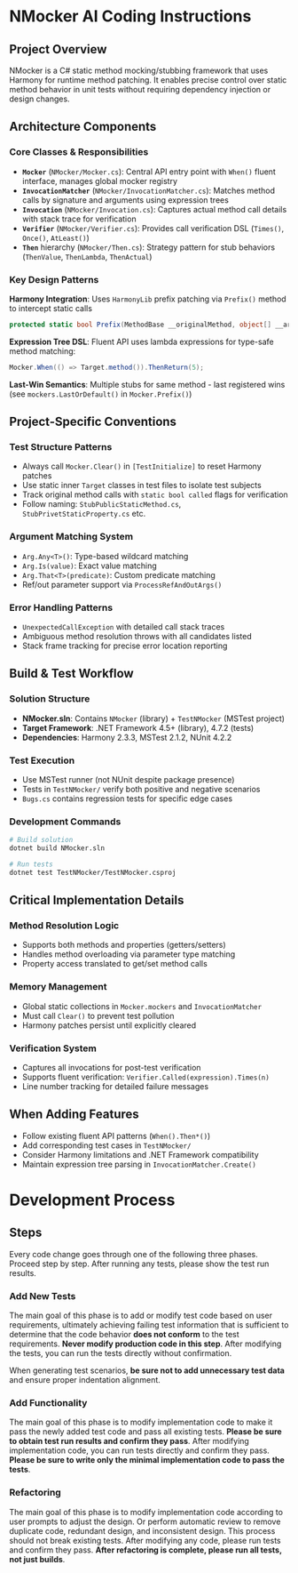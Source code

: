 # NMocker AI Coding Instructions

## Project Overview
NMocker is a C# static method mocking/stubbing framework that uses Harmony for runtime method patching. It enables precise control over static method behavior in unit tests without requiring dependency injection or design changes.

## Architecture Components

### Core Classes & Responsibilities
- **`Mocker`** (`NMocker/Mocker.cs`): Central API entry point with `When()` fluent interface, manages global mocker registry
- **`InvocationMatcher`** (`NMocker/InvocationMatcher.cs`): Matches method calls by signature and arguments using expression trees
- **`Invocation`** (`NMocker/Invocation.cs`): Captures actual method call details with stack trace for verification
- **`Verifier`** (`NMocker/Verifier.cs`): Provides call verification DSL (`Times()`, `Once()`, `AtLeast()`)
- **`Then`** hierarchy (`NMocker/Then.cs`): Strategy pattern for stub behaviors (`ThenValue`, `ThenLambda`, `ThenActual`)

### Key Design Patterns

**Harmony Integration**: Uses `HarmonyLib` prefix patching via `Prefix()` method to intercept static calls
```csharp
protected static bool Prefix(MethodBase __originalMethod, object[] __args, ref object __result)
```

**Expression Tree DSL**: Fluent API uses lambda expressions for type-safe method matching:
```csharp
Mocker.When(() => Target.method()).ThenReturn(5);
```

**Last-Win Semantics**: Multiple stubs for same method - last registered wins (see `mockers.LastOrDefault()` in `Mocker.Prefix()`)

## Project-Specific Conventions

### Test Structure Patterns
- Always call `Mocker.Clear()` in `[TestInitialize]` to reset Harmony patches
- Use static inner `Target` classes in test files to isolate test subjects
- Track original method calls with `static bool called` flags for verification
- Follow naming: `StubPublicStaticMethod.cs`, `StubPrivetStaticProperty.cs` etc.

### Argument Matching System
- `Arg.Any<T>()`: Type-based wildcard matching
- `Arg.Is(value)`: Exact value matching  
- `Arg.That<T>(predicate)`: Custom predicate matching
- Ref/out parameter support via `ProcessRefAndOutArgs()`

### Error Handling Patterns
- `UnexpectedCallException` with detailed call stack traces
- Ambiguous method resolution throws with all candidates listed
- Stack frame tracking for precise error location reporting

## Build & Test Workflow

### Solution Structure
- **NMocker.sln**: Contains `NMocker` (library) + `TestNMocker` (MSTest project)
- **Target Framework**: .NET Framework 4.5+ (library), 4.7.2 (tests)
- **Dependencies**: Harmony 2.3.3, MSTest 2.1.2, NUnit 4.2.2

### Test Execution
- Use MSTest runner (not NUnit despite package presence)
- Tests in `TestNMocker/` verify both positive and negative scenarios
- `Bugs.cs` contains regression tests for specific edge cases

### Development Commands
```bash
# Build solution
dotnet build NMocker.sln

# Run tests  
dotnet test TestNMocker/TestNMocker.csproj
```

## Critical Implementation Details

### Method Resolution Logic
- Supports both methods and properties (getters/setters)
- Handles method overloading via parameter type matching
- Property access translated to get/set method calls

### Memory Management
- Global static collections in `Mocker.mockers` and `InvocationMatcher`
- Must call `Clear()` to prevent test pollution
- Harmony patches persist until explicitly cleared

### Verification System
- Captures all invocations for post-test verification
- Supports fluent verification: `Verifier.Called(expression).Times(n)`
- Line number tracking for detailed failure messages

## When Adding Features
- Follow existing fluent API patterns (`When().Then*()`)
- Add corresponding test cases in `TestNMocker/`
- Consider Harmony limitations and .NET Framework compatibility
- Maintain expression tree parsing in `InvocationMatcher.Create()`

# Development Process

## Steps
Every code change goes through one of the following three phases. Proceed step by step. After running any tests, please show the test run results.

### Add New Tests
The main goal of this phase is to add or modify test code based on user requirements, ultimately achieving failing test information that is sufficient to determine that the code behavior **does not conform** to the test requirements. **Never modify production code in this step**. After modifying the tests, you can run the tests directly without confirmation.

When generating test scenarios, **be sure not to add unnecessary test data** and ensure proper indentation alignment.

### Add Functionality
The main goal of this phase is to modify implementation code to make it pass the newly added test code and pass all existing tests. **Please be sure to obtain test run results and confirm they pass**. After modifying implementation code, you can run tests directly and confirm they pass. **Please be sure to write only the minimal implementation code to pass the tests**.

### Refactoring
The main goal of this phase is to modify implementation code according to user prompts to adjust the design. Or perform automatic review to remove duplicate code, redundant design, and inconsistent design. This process should not break existing tests. After modifying any code, please run tests and confirm they pass. **After refactoring is complete, please run all tests, not just builds**.